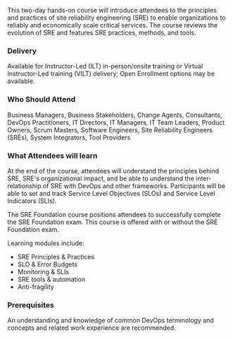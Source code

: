<!--  Site Reliability Engineering Foundation (DevOps Institute) -->

This two-day hands-on course will introduce attendees to the principles and practices of site reliability engineering (SRE) to enable organizations to reliably and economically scale critical services. The course reviews the evolution of SRE and features SRE practices, methods, and tools.


### Delivery

Available for Instructor-Led (ILT) in-person/onsite training or Virtual Instructor-Led training (VILT) delivery; Open Enrollment options may be available.


### Who Should Attend

Business Managers, Business Stakeholders, Change Agents, Consultants, DevOps Practitioners, IT Directors, IT Managers, IT Team Leaders, Product Owners, Scrum Masters, Software Engineers, Site Reliability Engineers (SREs), System Integrators, Tool Providers


### What Attendees will learn

At the end of the course, attendees will understand the principles behind SRE, SRE's organizational impact, and be able to understand the inter-relationship of SRE with DevOps and other frameworks. Participants will be able to set and track Service Level Objectives (SLOs) and Service Level Indicators (SLIs).

The SRE Foundation course positions attendees to successfully complete the SRE Foundation exam.
This course is offered with or without the SRE Foundation exam.

Learning modules include:

- SRE Principles & Practices
-	SLO & Error Budgets
- Monitoring & SLIs
- SRE tools & automation
- Anti-fragility


### Prerequisites

An understanding and knowledge of common DevOps terminology and concepts and related work experience are recommended.
